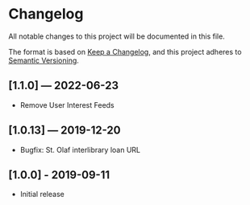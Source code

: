 # Changelog

All notable changes to this project will be documented in this file.

The format is based on [Keep a Changelog](https://keepachangelog.com/en/1.0.0/), and this project adheres to [Semantic Versioning](https://semver.org/spec/v2.0.0.html).

## [1.1.0] — 2022-06-23
- Remove User Interest Feeds

## [1.0.13] — 2019-12-20
- Bugfix: St. Olaf interlibrary loan URL

## [1.0.0] - 2019-09-11
- Initial release
